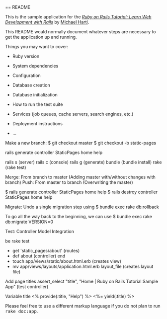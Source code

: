 == README

This is the sample application for the
[*Ruby on Rails Tutorial:
Learn Web Development with Rails*](http://www.railstutorial.org/)
by [Michael Hartl](http://www.michaelhartl.com/).

This README would normally document whatever steps are necessary to get the
application up and running.

Things you may want to cover:

* Ruby version

* System dependencies

* Configuration

* Database creation

* Database initialization

* How to run the test suite

* Services (job queues, cache servers, search engines, etc.)

* Deployment instructions

* ...

Make a new branch:
$ git checkout master
$ git checkout -b static-pages

rails generate controller StaticPages home help

rails s (server)
rails c (console)
rails g (generate)
bundle (bundle install)
rake (rake test)

Merge: From branch to master (Adding master with/without changes with branch)
Push: From master to branch (Overwriting the master)

$ rails generate controller StaticPages home help
$ rails destroy  controller StaticPages home help

Migrate:
Undo a single migration step using
	$ bundle exec rake db:rollback

To go all the way back to the beginning, we can use
  $ bundle exec rake db:migrate VERSION=0

Test:
Controller
Model
Integration

be rake test
+ get 'static_pages/about' (routes)
+ def about (controller)
  end
+ touch app/views/static/about.html.erb (creates view)
+ mv app/views/layouts/application.html.erb layout_file (creates layout file)

Add page titles
assert_select "title", "Home | Ruby on Rails Tutorial Sample App" (test controller)

Variable title
<% provide(:title, "Help") %>
<%= yield(:title) %>

Please feel free to use a different markup language if you do not plan to run
<tt>rake doc:app</tt>.
